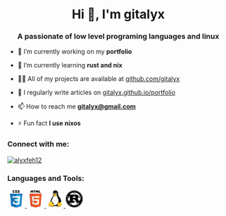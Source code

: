 <h1 align="center">Hi 👋, I'm gitalyx</h1>
<h3 align="center">A passionate of low level programing languages and linux</h3>

- 🔭 I’m currently working on my **portfolio**

- 🌱 I’m currently learning **rust and nix**

- 👨‍💻 All of my projects are available at [github.com/gitalyx](github.com/gitalyx)

- 📝 I regularly write articles on [gitalyx.github.io/portfolio](gitalyx.github.io/portfolio)

- 📫 How to reach me **gitalyx@gmail.com**

- ⚡ Fun fact **I use nixos**

<h3 align="left">Connect with me:</h3>
<p align="left">
<a href="https://twitter.com/alyxfeh12" target="blank"><img align="center" src="https://raw.githubusercontent.com/rahuldkjain/github-profile-readme-generator/master/src/images/icons/Social/twitter.svg" alt="alyxfeh12" height="30" width="40" /></a>
</p>

<h3 align="left">Languages and Tools:</h3>
<p align="left"> <a href="https://www.w3schools.com/css/" target="_blank" rel="noreferrer"> <img src="https://raw.githubusercontent.com/devicons/devicon/master/icons/css3/css3-original-wordmark.svg" alt="css3" width="40" height="40"/> </a> <a href="https://www.w3.org/html/" target="_blank" rel="noreferrer"> <img src="https://raw.githubusercontent.com/devicons/devicon/master/icons/html5/html5-original-wordmark.svg" alt="html5" width="40" height="40"/> </a> <a href="https://www.linux.org/" target="_blank" rel="noreferrer"> <img src="https://raw.githubusercontent.com/devicons/devicon/master/icons/linux/linux-original.svg" alt="linux" width="40" height="40"/> </a> <a href="https://www.rust-lang.org" target="_blank" rel="noreferrer"> <img src="https://raw.githubusercontent.com/devicons/devicon/master/icons/rust/rust-plain.svg" alt="rust" width="40" height="40"/> </a> </p>
